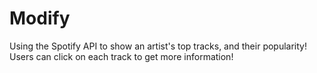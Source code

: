 # Modify

Using the Spotify API to show an artist's top tracks, and their popularity! Users can click on each track to get more information!
